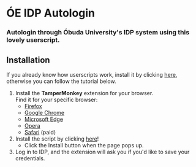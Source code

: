# ÓE IDP Autologin

### Autologin through Óbuda University's IDP system using this lovely userscript.

## Installation

If you already know how userscripts work, install it by clicking [here](https://github.com/dynamyc010/OE-IDP-Autologin/releases/latest/download/oe-idp-autologin.user.js), otherwise you can follow the tutorial below.

1. Install the **TamperMonkey** extension for your browser.<br>
   Find it for your specific browser:
   - [Firefox](https://addons.mozilla.org/en-US/firefox/addon/tampermonkey)
   - [Google Chrome](https://chrome.google.com/webstore/detail/tampermonkey/dhdgffkkebhmkfjojejmpbldmpobfkfo)
   - [Microsoft Edge](https://microsoftedge.microsoft.com/addons/detail/tampermonkey/iikmkjmpaadaobahmlepeloendndfphd)
   - [Opera](https://addons.opera.com/en/extensions/details/tampermonkey-beta)
   - [Safari](https://apps.apple.com/us/app/tampermonkey/id1482490089) (paid)
2. Install the script by clicking [here](https://github.com/dynamyc010/OE-IDP-Autologin/releases/latest/download/oe-idp-autologin.user.js)!
   - Click the Install button when the page pops up.
3. Log in to IDP, and the extension will ask you if you'd like to save your credentials.
